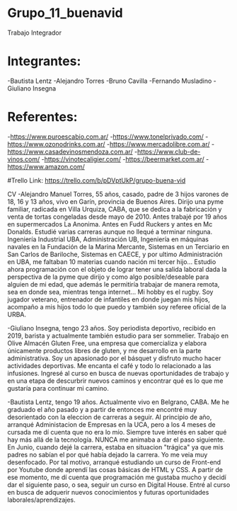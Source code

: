 # Grupo_11_buenavid
Trabajo Integrador

# Integrantes:
-Bautista Lentz
-Alejandro Torres
-Bruno Cavilla
-Fernando Musladino
-Giuliano Insegna 


# Referentes:
-https://www.puroescabio.com.ar/
-https://www.tonelprivado.com/
-https://www.ozonodrinks.com.ar/
-https://www.mercadolibre.com.ar/
-https://www.casadevinosmendoza.com.ar/
-https://www.club-de-vinos.com/
-https://vinotecaligier.com/
-https://beermarket.com.ar/
-https://www.amazon.com/


#Trello
Link: https://trello.com/b/pDVptUkP/grupo-buena-vid

CV
-Alejandro Manuel Torres, 55 años, casado, padre de 3 hijos varones de 18, 16 y 13 años, vivo en Garín, provincia de Buenos Aires. Dirijo una pyme familiar, radicada en Villa Urquiza, CABA, que se dedica a la fabricación y venta de tortas congeladas desde mayo de 2010. Antes trabajé por 19 años en supermercados La Anonima. Antes en Fudd Ruckers y antes en Mc Donalds. Estudié varias carreras aunque no llequé a terminar ninguna. Ingeniería Industrial UBA, Administración UB, Ingeniería en máquinas navales en la Fundación de la Marina Mercante, Sistemas en un Terciario en San Carlos de Bariloche, Sistemas en CAECE, y por ultimo Administración en UBA, me faltaban 10 materias cuando nación mi tercer hijo...
Estudio ahora programación con el objeto de lograr tener una salida laboral dada la perspectiva de la pyme que dirijo y como algo posible/deseable para alguien de mi edad, que además le permitiría trabajar de manera remota, sea en donde sea, mientras tenga internet...
Mi hobby es el rugby. Soy jugador veterano, entrenador de infantiles en donde juegan mis hijos, acompaño a mis hijos todo lo que puedo y también soy referee oficial de la URBA.

-Giuliano Insegna, tengo 23 años. Soy periodista deportivo, recibido en 2019, barista y actualmente también estudio para ser sommelier. Trabajo en Olive Almacén Gluten Free, una empresa que comercializa y elabora únicamente productos libres de gluten, y me desarrollo en la parte administrativa. 
Soy un apasionado por el básquet y disfruto mucho hacer actividades deportivas. Me encanta el café y todo lo relacionado a las infusiones. 
Ingresé al curso en busca de nuevas oportunidades de trabajo y en una etapa de descurbrir nuevos caminos y encontrar qué es lo que me gustaría para continuar mi camino.

-Bautista Lentz, tengo 19 años. Actualmente vivo en Belgrano, CABA. Me he graduado el año pasado y a partir de entonces me encontré muy desorientado con la eleccion de carreras a seguir. Al principio de año, arranqué Administacion de Empresas en la UCA, pero a los 4 meses de cursada me dí cuenta que no era lo mío. Siempre tuve interés en saber qué hay más allá de la tecnología. NUNCA me animaba a dar el paso siguiente. En Junio, cuando dejé la carrera, estaba en situacion "trágica" ya que mis padres no sabían el por qué había dejado la carrera. Yo me veia muy desenfocado. Por tal motivo, arranqué estudiando un curso de Front-end por Youtube donde aprendí las cosas básicas de HTML y CSS. A partir de ese momento, me dí cuenta que programación me gustaba mucho y decidí dar el siguiente paso, o sea, seguir un curso en Digital House. 
Entré al curso en busca de adquerir nuevos conocimientos y futuras oportunidades laborales/aprendizajes. 
